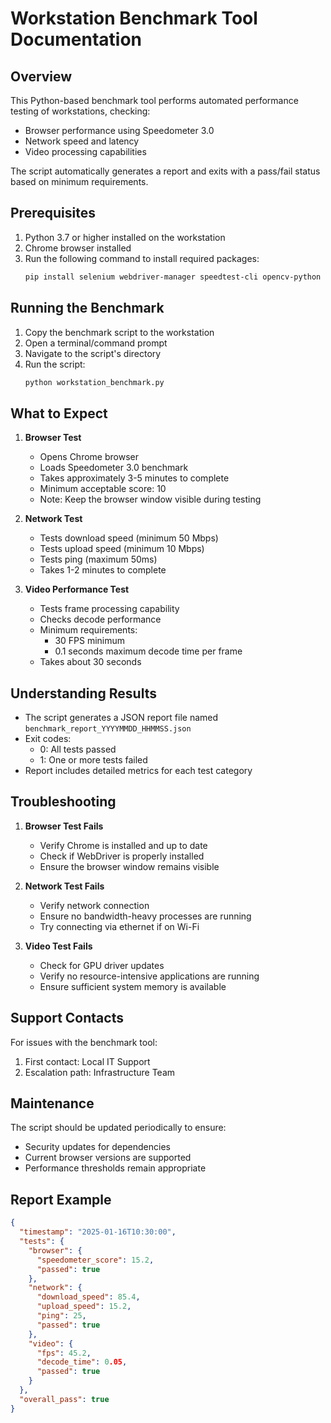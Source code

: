 # Workstation Benchmark Tool Documentation

## Overview
This Python-based benchmark tool performs automated performance testing of workstations, checking:
- Browser performance using Speedometer 3.0
- Network speed and latency
- Video processing capabilities

The script automatically generates a report and exits with a pass/fail status based on minimum requirements.

## Prerequisites

1. Python 3.7 or higher installed on the workstation
2. Chrome browser installed
3. Run the following command to install required packages:
   ```bash
   pip install selenium webdriver-manager speedtest-cli opencv-python
   ```

## Running the Benchmark

1. Copy the benchmark script to the workstation
2. Open a terminal/command prompt
3. Navigate to the script's directory
4. Run the script:
   ```bash
   python workstation_benchmark.py
   ```

## What to Expect

1. **Browser Test**
   - Opens Chrome browser
   - Loads Speedometer 3.0 benchmark
   - Takes approximately 3-5 minutes to complete
   - Minimum acceptable score: 10
   - Note: Keep the browser window visible during testing

2. **Network Test**
   - Tests download speed (minimum 50 Mbps)
   - Tests upload speed (minimum 10 Mbps)
   - Tests ping (maximum 50ms)
   - Takes 1-2 minutes to complete

3. **Video Performance Test**
   - Tests frame processing capability
   - Checks decode performance
   - Minimum requirements:
     - 30 FPS minimum
     - 0.1 seconds maximum decode time per frame
   - Takes about 30 seconds

## Understanding Results

- The script generates a JSON report file named `benchmark_report_YYYYMMDD_HHMMSS.json`
- Exit codes:
  - 0: All tests passed
  - 1: One or more tests failed
- Report includes detailed metrics for each test category

## Troubleshooting

1. **Browser Test Fails**
   - Verify Chrome is installed and up to date
   - Check if WebDriver is properly installed
   - Ensure the browser window remains visible

2. **Network Test Fails**
   - Verify network connection
   - Ensure no bandwidth-heavy processes are running
   - Try connecting via ethernet if on Wi-Fi

3. **Video Test Fails**
   - Check for GPU driver updates
   - Verify no resource-intensive applications are running
   - Ensure sufficient system memory is available

## Support Contacts

For issues with the benchmark tool:
1. First contact: Local IT Support
2. Escalation path: Infrastructure Team

## Maintenance

The script should be updated periodically to ensure:
- Security updates for dependencies
- Current browser versions are supported
- Performance thresholds remain appropriate

## Report Example

```json
{
  "timestamp": "2025-01-16T10:30:00",
  "tests": {
    "browser": {
      "speedometer_score": 15.2,
      "passed": true
    },
    "network": {
      "download_speed": 85.4,
      "upload_speed": 15.2,
      "ping": 25,
      "passed": true
    },
    "video": {
      "fps": 45.2,
      "decode_time": 0.05,
      "passed": true
    }
  },
  "overall_pass": true
}
```
